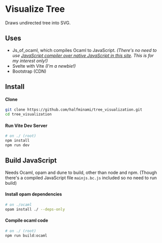 # Visualize Tree

Draws undirected tree into SVG.

## Uses

- Js_of_ocaml, which compiles Ocaml to JavaScript.
*(There's no need to use [JavaScript compiler over native JavaScript in this site](./memo.md#foreign-language-in-browser). This is for my interest only!)*
- Svelte with Vite *(I'm a newbie!)*
- Bootstrap (CDN)

## Install
#### Clone
```bash
git clone https://github.com/halfminami/tree_visualization.git
cd tree_visualization
```

#### Run Vite Dev Server
```bash
# on ./ (root)
npm install
npm run dev
```

## Build JavaScript

Needs Ocaml, opam and dune to build, other than node and npm.
(Though there's a compiled JavaScript file `mainjs.bc.js` included so no need to run build)

#### Install opam dependencies
```bash
# on ./ocaml
opam install ./ --deps-only
```
#### Compile ocaml code
```bash
# on ./ (root)
npm run build:ocaml
```
